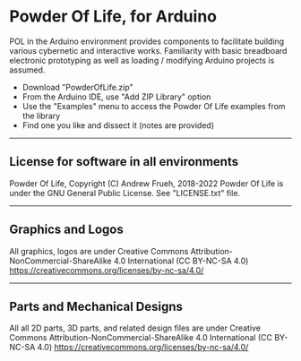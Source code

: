 # Powder Of Life, for Arduino

POL in the Arduino environment provides components to facilitate building various cybernetic and interactive works. Familiarity with basic breadboard electronic prototyping as well as loading / modifying Arduino projects is assumed. 

* Download "PowderOfLife.zip"
* From the Arduino IDE, use "Add ZIP Library" option
* Use the "Examples" menu to access the Powder Of Life examples from the library
* Find one you like and dissect it (notes are provided)

---

## License for software in all environments

Powder Of Life, Copyright (C) Andrew Frueh, 2018-2022
Powder Of Life is under the GNU General Public License. See "LICENSE.txt" file.

---

## Graphics and Logos

All graphics, logos are under Creative Commons Attribution-NonCommercial-ShareAlike 4.0 International (CC BY-NC-SA 4.0)
https://creativecommons.org/licenses/by-nc-sa/4.0/

---

## Parts and Mechanical Designs

All all 2D parts, 3D parts, and related design files are under Creative Commons Attribution-NonCommercial-ShareAlike 4.0 International (CC BY-NC-SA 4.0)
https://creativecommons.org/licenses/by-nc-sa/4.0/

